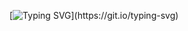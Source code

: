 <!---![](https://github.githubassets.com/images/mona-loading-dark.gif)--->

<!---<img src="https://github.githubassets.com/images/mona-loading-dark.gif" width="100" height="100"/>--->

[![Typing SVG](https://readme-typing-svg.herokuapp.com?font=Fira+Code&size=28&pause=1000&color=24BAF7&vCenter=true&width=500&lines=I+don't+know+anything.;You're+the+one+that+knows+everything.)](https://git.io/typing-svg)
